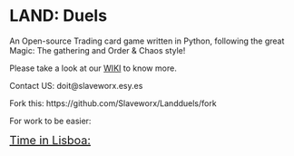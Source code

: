 # LAND: Duels
An Open-source Trading card game written in Python, following the great Magic: The gathering and Order & Chaos style!

Please take a look at our <a href="https://github.com/Slaveworx/Landduels/wiki">WIKI</a> to know more.

<p>Contact US: doit@slaveworx.esy.es</p>
<p>Fork this: https://github.com/Slaveworx/Landduels/fork</p>

For work to be easier:

<a href="http://time.is/Lisbon" id="time_is_link" rel="nofollow" style="font-size:20px">Time in Lisboa:</a>
<span id="Lisbon_z714" style="font-size:20px"></span>
<script src="http://widget.time.is/t.js"></script>
<script>
time_is_widget.init({Lisbon_z714:{time_format:"12hours:minutesAMPM"}});
</script>

